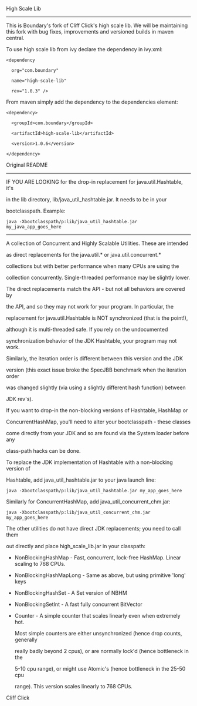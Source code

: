 High Scale Lib
-------------

This is Boundary's fork of Cliff Click's high scale lib.  We will be maintaining this fork with bug fixes, improvements and versioned builds in maven central.

To use high scale lib from ivy declare the dependency in ivy.xml:

    <dependency
      org="com.boundary"
      name="high-scale-lib"
      rev="1.0.3" />
    
From maven simply add the dependency to the dependencies element:

    <dependency>
      <groupId>com.boundary</groupId>
      <artifactId>high-scale-lib</artifactId>
      <version>1.0.6</version>
    </dependency>

Original README
---------------

IF YOU ARE LOOKING for the drop-in replacement for java.util.Hashtable, it's
in the lib directory, lib/java_util_hashtable.jar.  It needs to be in your
bootclasspath.  Example:

    java -Xbootclasspath/p:lib/java_util_hashtable.jar my_java_app_goes_here


---

A collection of Concurrent and Highly Scalable Utilities.  These are intended
as direct replacements for the java.util.* or java.util.concurrent.*
collections but with better performance when many CPUs are using the
collection concurrently.  Single-threaded performance may be slightly lower.

The direct replacements match the API - but not all behaviors are covered by
the API, and so they may not work for your program.  In particular, the
replacement for java.util.Hashtable is NOT synchronized (that is the point!),
although it is multi-threaded safe.  If you rely on the undocumented
synchronization behavior of the JDK Hashtable, your program may not work.
Similarly, the iteration order is different between this version and the JDK
version (this exact issue broke the SpecJBB benchmark when the iteration order
was changed slightly (via using a slightly different hash function) between
JDK rev's).

If you want to drop-in the non-blocking versions of Hashtable, HashMap or
ConcurrentHashMap, you'll need to alter your bootclasspath - these classes
come directly from your JDK and so are found via the System loader before any
class-path hacks can be done.  

To replace the JDK implementation of Hashtable with a non-blocking version of
Hashtable, add java_util_hashtable.jar to your java launch line:

    java -Xbootclasspath/p:lib/java_util_hashtable.jar my_app_goes_here

Similarly for ConcurrentHashMap, add java_util_concurrent_chm.jar:

    java -Xbootclasspath/p:lib/java_util_concurrent_chm.jar my_app_goes_here


The other utilities do not have direct JDK replacements; you need to call them
out directly and place high_scale_lib.jar in your classpath:

- NonBlockingHashMap - Fast, concurrent, lock-free HashMap.  Linear scaling to 768 CPUs.
- NonBlockingHashMapLong - Same as above, but using primitive 'long' keys
- NonBlockingHashSet - A Set version of NBHM
- NonBlockingSetInt - A fast fully concurrent BitVector
- Counter - A simple counter that scales linearly even when extremely hot.
  Most simple counters are either unsynchronized (hence drop counts, generally
  really badly beyond 2 cpus), or are normally lock'd (hence bottleneck in the
  5-10 cpu range), or might use Atomic's (hence bottleneck in the 25-50 cpu
  range).  This version scales linearly to 768 CPUs.
  


Cliff Click

